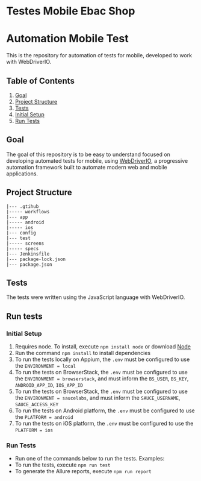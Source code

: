 # Testes Mobile Ebac Shop

# Automation Mobile Test

This is the repository for automation of tests for mobile, developed to work with WebDriverIO.

## Table of Contents

1. [Goal](#goal)
2. [Project Structure](#project-structure)
3. [Tests](#tests)
4. [Initial Setup](#initial-setup)
5. [Run Tests](#run-tests)

## Goal

The goal of this repository is to be easy to understand focused on developing automated tests for mobile, using [WebDriverIO](https://webdriver.io/), a progressive automation framework built to automate modern web and mobile applications.

## Project Structure

```
|--- .gtihub
|----- workflows
|--- app
|----- android
|----- ios
|--- config
|--- test
|----- screens
|----- specs
|--- Jenkinsfile
|--- package-lock.json
|--- package.json
```

## Tests

The tests were written using the JavaScript language with WebDriverIO.

## Run tests

### Initial Setup

1. Requires node. To install, execute `npm install node` or download [Node](https://nodejs.org/en/download/)
2. Run the command `npm install` to install dependencies
3. To run the tests locally on Appium, the `.env` must be configured to use the `ENVIRONMENT = local`
4. To run the tests on BrowserStack, the `.env` must be configured to use the `ENVIRONMENT = browserstack`, and must inform the `BS_USER`, `BS_KEY`, `ANDROID_APP_ID`, `IOS_APP_ID`
5. To run the tests on BrowserStack, the `.env` must be configured to use the `ENVIRONMENT = saucelabs`, and must inform the `SAUCE_USERNAME`, `SAUCE_ACCESS_KEY`
6. To run the tests on Android platform, the `.env` must be configured to use the `PLATFORM = android`
7. To run the tests on iOS platform, the `.env` must be configured to use the `PLATFORM = ios`

### Run Tests

- Run one of the commands below to run the tests.
  Examples:
- To run the tests, execute `npm run test`
- To generate the Allure reports, execute `npm run report`
<p>